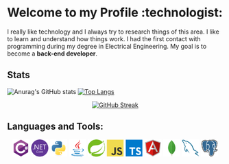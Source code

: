 <h1> Welcome to my Profile :technologist: </h1>

I really like technology and I always try to research things of this area. I like to learn and understand how things work. I had the first contact with programming during my degree in Electrical Engineering.
My goal is to become a <strong>back-end developer</strong>.
 

<h2>Stats</h2>


 ![Anurag's GitHub stats](https://github-readme-stats.vercel.app/api?username=Luk4ss&show_icons=true&theme=dracula) 
 [![Top Langs](https://github-readme-stats.vercel.app/api/top-langs/?username=Luk4ss&layout=compact&theme=dracula&langs_count=3)](https://github.com/anuraghazra/github-readme-stats)
    <p align="center">[![GitHub Streak](https://github-readme-streak-stats.herokuapp.com/?user=Luk4ss&theme=dracula)](https://git.io/streak-stats) </p>




<h2 align="left">Languages and Tools:</h2>
<p align="center">
<img src="https://github.com/devicons/devicon/blob/master/icons/csharp/csharp-original.svg" alt="c" width="40" height="40"/>
<img src="https://github.com/devicons/devicon/blob/master/icons/dotnetcore/dotnetcore-original.svg" alt="c" width="40" height="40"/>
<img src="https://github.com/devicons/devicon/blob/master/icons/python/python-original.svg" alt="c" width="40" height="40"/>
<img src="https://github.com/devicons/devicon/blob/master/icons/java/java-original.svg" alt="c" width="40" height="40"/>
<img src="https://github.com/devicons/devicon/blob/master/icons/spring/spring-original.svg" alt="c" width="40" height="40"/>
<img src="https://github.com/devicons/devicon/blob/master/icons/javascript/javascript-original.svg" alt="c" width="40" height="40"/>
<img src="https://github.com/devicons/devicon/blob/master/icons/typescript/typescript-original.svg" alt="c" width="40" height="40"/>
<img src="https://github.com/devicons/devicon/blob/master/icons/angularjs/angularjs-original.svg" alt="c" width="40" height="40"/>
<img src="https://github.com/devicons/devicon/blob/master/icons/mongodb/mongodb-original.svg" alt="c" width="40" height="40"/>
<img src="https://github.com/devicons/devicon/blob/master/icons/mysql/mysql-original.svg" alt="c" width="40" height="40"/>
<img src="https://github.com/devicons/devicon/blob/master/icons/postgresql/postgresql-original.svg" alt="c" width="40" height="40"/>
</p>
